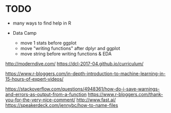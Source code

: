  # TODO

- many ways to find help in R

- Data Camp
    + move 1 stats before ggplot
    + move "writing functions" after dplyr and ggplot
    + move string before writing functions & EDA

http://moderndive.com/
https://dcl-2017-04.github.io/curriculum/

https://www.r-bloggers.com/in-depth-introduction-to-machine-learning-in-15-hours-of-expert-videos/

https://stackoverflow.com/questions/4948361/how-do-i-save-warnings-and-errors-as-output-from-a-function
https://www.r-bloggers.com/thank-you-for-the-very-nice-comment/
http://www.fast.ai/
https://speakerdeck.com/jennybc/how-to-name-files

